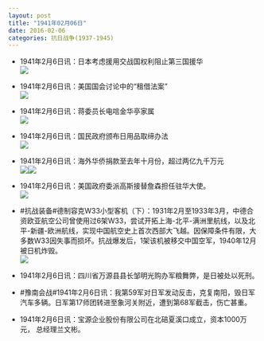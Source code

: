 ```yaml
---
layout: post
title: "1941年02月06日"
date: 2016-02-06
categories: 抗日战争(1937-1945)
---
```


<meta name="referrer" content="no-referrer" />

- 1941年2月6日讯：日本考虑援用交战国权利阻止第三国援华 <br/><img src="https://ww2.sinaimg.cn/large/aca367d8jw1f0q0fs41b1j20m90dz0xd.jpg" />

- 1941年2月6日讯：美国国会讨论中的“租借法案” <br/><img src="https://ww2.sinaimg.cn/large/aca367d8jw1f0pypsfiumj20ru0ygker.jpg" />

- 1941年2月6日讯：蒋委员长电唁金华亭家属 <br/><img src="https://ww2.sinaimg.cn/large/aca367d8jw1f0pwz0memwj20980djjsv.jpg" />

- 1941年2月6日讯：国民政府颁布日用品取缔办法 <br/><img src="https://ww4.sinaimg.cn/large/aca367d8jw1f0pv91md7ej20aw072wfn.jpg" />

- 1941年2月6日讯：海外华侨捐款至去年十月份，超过两亿九千万元 <br/><img src="https://ww2.sinaimg.cn/large/aca367d8jw1f0pq1gi28pj20b1075t9v.jpg" /><img src="https://ww3.sinaimg.cn/large/aca367d8jw1f0pq1gn184j203y06zmxj.jpg" />

- 1941年2月6日讯：美国政府委派高斯接替詹森担任驻华大使。 <br/><img src="https://ww2.sinaimg.cn/large/aca367d8jw1f0phdtpiv7j208512o462.jpg" />

- #抗战装备#德制容克W33小型客机（下）：1931年2月至1933年3月，中德合资欧亚航空公司曾使用过6架W33，尝试开拓上海-北平-满洲里航线，以及北平-新疆-欧洲航线，实现中国航空史上首次西部大飞越。因保障条件有限，大多数W33因失事而损坏。抗战爆发后，1架该机被移交中国空军，1940年12月被日机炸毁。 <br/><img src="https://ww2.sinaimg.cn/large/aca367d8jw1f0pdwalij0j20av0c00tj.jpg" />

- 1941年2月6日讯：四川省万源县县长邹明光购办军粮舞弊，是日被处以死刑。 

- #豫南会战#1941年2月6日讯：我第59军对日军发动反击，克复南阳，毁日军汽车多辆。日军第17师团转进至象河关附近，遭到第68军截击，伤亡甚重。 

- 1941年2月6日讯：宝源企业股份有限公司在北碚夏溪口成立，资本1000万元， 总经理兰文彬。 

